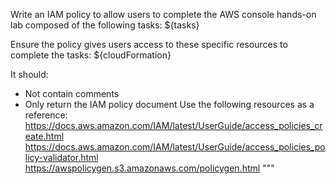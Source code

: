 Write an IAM policy to allow users to complete the AWS console hands-on lab composed of the following tasks:
${tasks}

Ensure the policy gives users access to these specific resources to complete the tasks: ${cloudFormation}

It should:
- Not contain comments
- Only return the IAM policy document
  Use the following resources as a reference:
  https://docs.aws.amazon.com/IAM/latest/UserGuide/access_policies_create.html
  https://docs.aws.amazon.com/IAM/latest/UserGuide/access_policies_policy-validator.html
  https://awspolicygen.s3.amazonaws.com/policygen.html
  """
